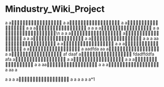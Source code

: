 # Mindustry_Wiki_Project
a
a💩💩💩💩💩💩💩💩💩💩💩💩💩💩💩💩💩💩
a
a💩💩💩💩💩💩💩💩💩💩💩💩💩💩💩💩💩💩
a
a🧠🧠🧠🧠🧠🧠🧠🧠🧠🧠🧠🧠🧠🧠🧠🧠🧠🧠
a
a
a🧠🧠🧠🧠🧠🧠🧠🧠🧠🧠🧠🧠🧠🧠🧠🧠🧠🧠
a
a
a
a🧠🧠🧠🧠🧠🧠🧠🧠🧠🧠🧠🧠🧠🧠🧠🧠🧠🧠
a
a💩💩💩💩💩💩💩💩💩💩💩💩💩💩💩💩💩💩\n
a
a
a💩💩💩💩💩💩💩💩💩💩💩💩💩💩💩💩💩💩
a🧠🧠🧠🧠🧠🧠🧠🧠🧠🧠🧠🧠🧠🧠🧠🧠🧠🧠
a
a
a💩💩💩💩💩💩💩💩💩💩💩💩💩💩💩💩💩💩
a
a🧠🧠🧠🧠🧠🧠🧠🧠🧠🧠🧠🧠🧠🧠🧠🧠🧠🧠
a
a
a
aa💩💩💩💩💩💩💩💩💩💩💩💩💩💩💩💩💩💩
a
a🧠🧠🧠🧠🧠🧠🧠🧠🧠🧠🧠🧠🧠🧠🧠🧠🧠🧠
a
a
a💩💩💩💩💩💩💩💩💩💩💩💩💩💩💩💩💩💩
a
a💩💩💩💩💩💩💩💩💩💩💩💩💩💩💩💩💩💩
a
aadfda
aa
a🧠🧠🧠🧠🧠🧠🧠🧠🧠🧠🧠🧠🧠🧠🧠🧠🧠🧠
a
a💩💩💩💩💩💩💩💩💩💩💩💩💩💩💩💩💩💩
af
daaf
a🧠🧠🧠🧠🧠🧠🧠🧠🧠🧠🧠🧠🧠🧠🧠🧠🧠🧠
fdadffddfa
afa
a💩💩💩💩💩💩💩💩💩💩💩💩💩💩💩💩💩💩
a
a💩💩💩💩💩💩💩💩💩💩💩💩💩💩💩💩💩💩
a
a
a💩💩💩💩💩💩💩💩💩💩💩💩💩💩💩💩💩💩
a
a
aa💩💩💩💩💩💩💩💩💩💩💩💩💩💩💩💩💩💩
a
a
a💩💩💩💩💩💩💩💩💩💩💩💩💩💩💩💩💩💩
a
aa
a

a
a
a
a💩💩💩💩💩💩💩💩💩💩💩💩💩💩💩💩💩💩
a
a
a
a
a
a*1
